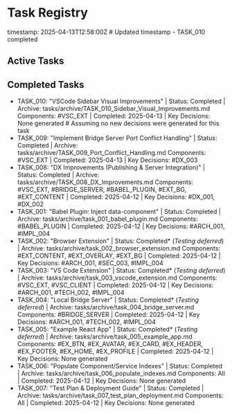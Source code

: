 # Task Registry
timestamp: 2025-04-13T12:58:00Z # Updated timestamp - TASK_010 completed

## Active Tasks
<!-- No active tasks -->

## Completed Tasks
- TASK_010: "VSCode Sidebar Visual Improvements" | Status: Completed | Archive: tasks/archive/TASK_010_Sidebar_Visual_Improvements.md
  Components: #VSC_EXT | Completed: 2025-04-13 | Key Decisions: None generated # Assuming no new decisions were generated for this task
- TASK_009: "Implement Bridge Server Port Conflict Handling" | Status: Completed | Archive: tasks/archive/TASK_009_Port_Conflict_Handling.md
  Components: #VSC_EXT | Completed: 2025-04-13 | Key Decisions: #DX_003
- TASK_008: "DX Improvements (Publishing & Server Integration)" | Status: Completed | Archive: tasks/archive/TASK_008_DX_Improvements.md
  Components: #VSC_EXT, #BRIDGE_SERVER, #BABEL_PLUGIN, #EXT_BG, #EXT_CONTENT | Completed: 2025-04-12 | Key Decisions: #DX_001, #DX_002
- TASK_001: "Babel Plugin: Inject data-component" | Status: Completed | Archive: tasks/archive/task_001_babel_plugin.md
  Components: #BABEL_PLUGIN | Completed: 2025-04-12 | Key Decisions: #ARCH_001, #IMPL_004
- TASK_002: "Browser Extension" | Status: Completed* (*Testing deferred*) | Archive: tasks/archive/task_002_browser_extension.md
  Components: #EXT_CONTENT, #EXT_OVERLAY, #EXT_BG | Completed: 2025-04-12 | Key Decisions: #ARCH_001, #SEC_003, #IMPL_004
- TASK_003: "VS Code Extension" | Status: Completed* (*Testing deferred*) | Archive: tasks/archive/task_003_vscode_extension.md
  Components: #VSC_EXT, #VSC_CLIENT | Completed: 2025-04-12 | Key Decisions: #ARCH_001, #TECH_002, #IMPL_004
- TASK_004: "Local Bridge Server" | Status: Completed* (*Testing deferred*) | Archive: tasks/archive/task_004_bridge_server.md
  Components: #BRIDGE_SERVER | Completed: 2025-04-12 | Key Decisions: #ARCH_001, #TECH_002, #IMPL_004
- TASK_005: "Example React App" | Status: Completed* (*Testing deferred*) | Archive: tasks/archive/task_005_example_app.md
  Components: #EX_BTN, #EX_AVATAR, #EX_CARD, #EX_HEADER, #EX_FOOTER, #EX_HOME, #EX_PROFILE | Completed: 2025-04-12 | Key Decisions: None generated
- TASK_006: "Populate Component/Service Indexes" | Status: Completed | Archive: tasks/archive/task_006_populate_indexes.md
  Components: All | Completed: 2025-04-12 | Key Decisions: None generated
- TASK_007: "Test Plan & Deployment Guide" | Status: Completed | Archive: tasks/archive/task_007_test_plan_deployment.md
  Components: All | Completed: 2025-04-12 | Key Decisions: None generated
<!-- List completed tasks here as the project progresses -->

